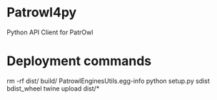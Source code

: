 # Patrowl4py
Python API Client for PatrOwl

# Deployment commands
rm -rf dist/ build/ PatrowlEnginesUtils.egg-info
python setup.py sdist bdist_wheel
twine upload dist/*
